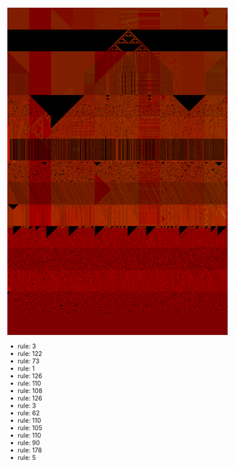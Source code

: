 ![photo](./output.png) 
 * rule: 3
* rule: 122
* rule: 73
* rule: 1
* rule: 126
* rule: 110
* rule: 108
* rule: 126
* rule: 3
* rule: 62
* rule: 110
* rule: 105
* rule: 110
* rule: 90
* rule: 178
* rule: 5
